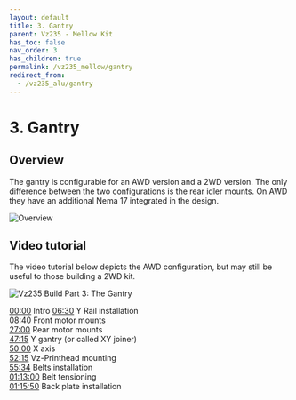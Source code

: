 ```yaml
---
layout: default
title: 3. Gantry
parent: Vz235 - Mellow Kit
has_toc: false
nav_order: 3
has_children: true
permalink: /vz235_mellow/gantry
redirect_from:
  - /vz235_alu/gantry
---
```


# 3. Gantry

## Overview

The gantry is configurable for an AWD version and a 2WD version. The only difference between the two configurations is the rear idler mounts. On AWD they have an additional Nema 17 integrated in the design.

![Overview](../../../assets/images/manual/vz235_mellow/gantry/overview.png)

## Video tutorial

The video tutorial below depicts the AWD configuration, but may still be useful to those building a 2WD kit.

![Vz235 Build Part 3: The Gantry](https://www.youtube.com/embed/lP59PClF_PU)

[00:00](https://www.youtube.com/watch?v=lP59PClF_PU&t=0s) Intro
[06:30](https://www.youtube.com/watch?v=lP59PClF_PU&t=390s) Y Rail installation  
[08:40](https://www.youtube.com/watch?v=lP59PClF_PU&t=520s) Front motor mounts  
[27:00](https://www.youtube.com/watch?v=lP59PClF_PU&t=1620s) Rear motor mounts  
[47:15](https://www.youtube.com/watch?v=lP59PClF_PU&t=2835s) Y gantry (or called XY joiner)  
[50:00](https://www.youtube.com/watch?v=lP59PClF_PU&t=3000s) X axis  
[52:15](https://www.youtube.com/watch?v=lP59PClF_PU&t=3135s) Vz-Printhead mounting  
[55:34](https://www.youtube.com/watch?v=lP59PClF_PU&t=3334s) Belts installation  
[01:13:00](https://www.youtube.com/watch?v=lP59PClF_PU&t=4380s) Belt tensioning  
[01:15:50](https://www.youtube.com/watch?v=lP59PClF_PU&t=4550s) Back plate installation
